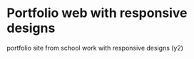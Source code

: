 # Portfolio web with responsive designs
portfolio site from school work with responsive designs (y2)
